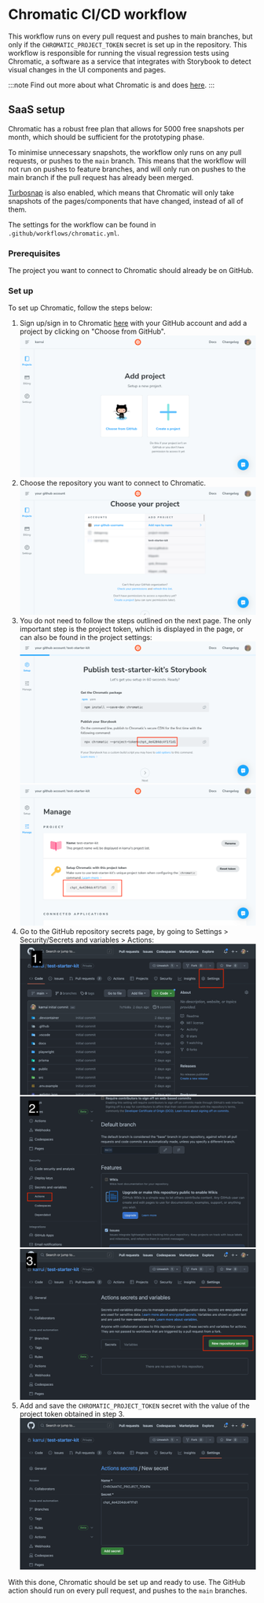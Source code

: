 # Chromatic CI/CD workflow

This workflow runs on every pull request and pushes to main branches, but only if the `CHROMATIC_PROJECT_TOKEN` secret is set up in the repository. This workflow is responsible for running the visual regression tests using Chromatic, a software as a service that integrates with Storybook to detect visual changes in the UI components and pages.

:::note
Find out more about what Chromatic is and does [here](https://www.chromatic.com/).
:::

## SaaS setup

Chromatic has a robust free plan that allows for 5000 free snapshots per month, which should be sufficient for the prototyping phase.

To minimise unnecessary snapshots, the workflow only runs on any pull requests, or pushes to the `main` branch. This means that the workflow will not run on pushes to feature branches, and will only run on pushes to the main branch if the pull request has already been merged.

[Turbosnap](https://www.chromatic.com/docs/turbosnap) is also enabled, which means that Chromatic will only take snapshots of the pages/components that have changed, instead of all of them.

The settings for the workflow can be found in `.github/workflows/chromatic.yml`.

### Prerequisites

The project you want to connect to Chromatic should already be on GitHub.

### Set up

To set up Chromatic, follow the steps below:

1. Sign up/sign in to Chromatic [here](https://www.chromatic.com/start) with your GitHub account and add a project by clicking on "Choose from GitHub".
   ![Add project](./images/chromatic/add-project.png)
2. Choose the repository you want to connect to Chromatic.
   ![Choose repository](./images/chromatic/choose-project.png)
3. You do not need to follow the steps outlined on the next page. The only important step is the project token, which is displayed in the page, or can also be found in the project settings:
   ![Store project tokens](./images/chromatic/store-project-token.png)
   ![Project settings](./images/chromatic/project-settings.png)
4. Go to the GitHub repository secrets page, by going to Settings > Security/Secrets and variables > Actions:
   ![Go to GitHub](./images/chromatic/github-main.png)
   ![Go to GitHub repository settings](./images/chromatic/github-settings.png)
   ![Go to GitHub repository secrets](./images/chromatic/github-add-secret.png)
5. Add and save the `CHROMATIC_PROJECT_TOKEN` secret with the value of the project token obtained in step 3.
   ![Add and save secret](./images/chromatic/github-add-and-save-secret.png)

With this done, Chromatic should be set up and ready to use. The GitHub action should run on every pull request, and pushes to the `main` branches.
